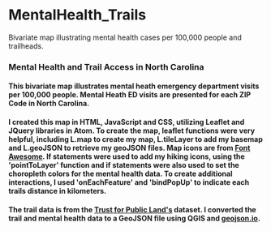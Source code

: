 # MentalHealth_Trails
Bivariate map illustrating mental health cases per 100,000 people and trailheads.

### Mental Health and Trail Access in North Carolina


#### This bivariate map illustrates mental heath emergency department visits per 100,000 people. Mental Heath ED visits are presented for each ZIP Code in North Carolina. 

#### I created this map in HTML, JavaScript and CSS, utilizing Leaflet and JQuery libraries in Atom. To create the map, leaflet functions were very helpful, including L.map to create my map, L.tileLayer to add my basemap and L.geoJSON to retrieve my geoJSON files. Map icons are from [Font Awesome](https://fontawesome.com/). If statements were used to add my hiking icons, using the 'pointToLayer' function and if statements were also used to set the choropleth colors for the mental health data. To create additional interactions, I used 'onEachFeature' and 'bindPopUp' to indicate each trails distance in kilometers. 

#### The trail data is from the [Trust for Public Land's](https://www.tpl.org/parkserve/downloads) dataset. I converted the trail and mental health data to a GeoJSON file using QGIS and [geojson.io](https://geojson.io/#map=2/20.0/0.0). 
